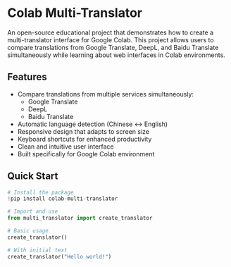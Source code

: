 # Colab Multi-Translator

An open-source educational project that demonstrates how to create a multi-translator interface for Google Colab. This project allows users to compare translations from Google Translate, DeepL, and Baidu Translate simultaneously while learning about web interfaces in Colab environments.

## Features

- Compare translations from multiple services simultaneously:
  - Google Translate
  - DeepL
  - Baidu Translate
- Automatic language detection (Chinese ↔ English)
- Responsive design that adapts to screen size
- Keyboard shortcuts for enhanced productivity
- Clean and intuitive user interface
- Built specifically for Google Colab environment

## Quick Start

```python
# Install the package
!pip install colab-multi-translator

# Import and use
from multi_translator import create_translator

# Basic usage
create_translator()

# With initial text
create_translator("Hello world!")
